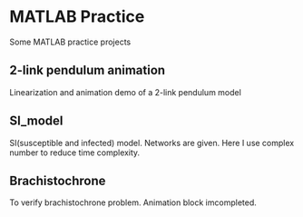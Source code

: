 # MATLAB Practice
Some MATLAB practice projects

## 2-link pendulum animation
Linearization and animation demo of a 2-link pendulum model

## SI_model
SI(susceptible and infected) model. Networks are given. Here I use complex number to reduce time complexity.

## Brachistochrone
To verify brachistochrone problem. Animation block imcompleted.

